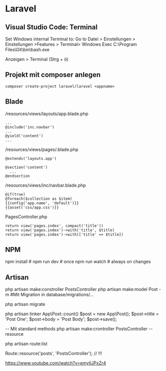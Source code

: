 # Laravel


## Visual Studio Code: Terminal

Set Windows internal Terminal to:
Go to Datei > Einstellungen > Einstellungen >Features > Terminal> Windows Exec
C:\Program Files\Git\bin\bash.exe

Anzeigen > Terminal (Strg + ö)

## Projekt mit composer anlegen

```
composer create-project laravel/laravel <appname>
```
  

## Blade

/resources/views/layouts/app.blade.php
```
...
@include('inc.navbar')
...
@yield('content')
...
```

/resources/views/pages/<pagename>.blade.php
```
@extends('layouts.app')

@section('content')
  ...
@endsection

```

/resources/views/inc/navbar.blade.php


```
@if(true)
@foreach($collection as $item)
{{config('app.name', 'default')}}
{{asset('css/app.css')}}
```


PagesController.php
```
return view('pages.index', compact('title'))
return view('pages.index')->with('title', $title)
return view('pages.index')->with(['title' => $title])
```

## NPM
npm install        #
npm run dev        # once
npm run watch      # always on changes


## Artisan

php artisan make:constroller PostsController
php artisan make:model Post -m            #Mit Migration in database/migrations/...




php artisan migrate

php artisan tinker
App\Post::count()
$post = new App\Post();
$post->title = 'Post One';
$post->body = 'Post Body';
$post->save();

-- Mit standard methods
php artisan make:crontroller PostsController --resource


php artisan route:list


Route::resource('posts', 'PostsController'); // !!!

https://www.youtube.com/watch?v=emyIlJPxZr4
